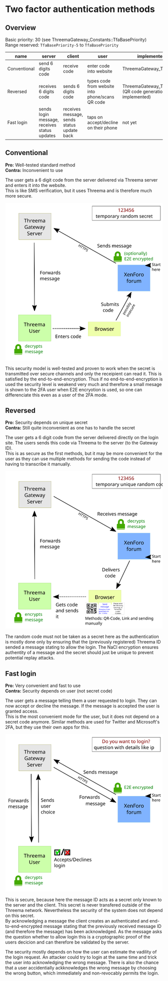# Two factor authentication methods
## Overview
Basic priority: 30 (see ThreemaGateway_Constants::TfaBasePriority)  
Range reserved: `TfaBasePriority-5` to `TfaBasePriority`

name         | server                                       | client                                     | user                                             | implemented (class)            | priority
------------ | -------------------------------------------- | ------------------------------------------ | ------------------------------------------------ | ------------------------------ | --------
Conventional | send 6 digits code                           | receive code                               | enter code into website                          | ThreemaGateway_Tfa_Conventional | 25
Reversed     | receives 6 digits code                       | sends 6 digits code                        | types code from website into phone/scans QR code | ThreemaGateway_Tfa_Reversed <br> (QR code generation not yet implemented)                       | 30
Fast login   | sends login message, receives status updates | receives message, sends status update back | taps on accept/decline on their phone            | not yet                        | 35

## Conventional

**Pro:** Well-tested standard method  
**Contra:** Inconvenient to use

The user gets a 6 digit code from the server delivered via Threema server and enters it into the website.  
This is like SMS verification, but it uses Threema and is therefore much more secure.

![conventional sketch: server sends code, client receives it](images/Conventional.svg)

This security model is well-tested and proven to work when the secret is transmitted over secure channels and only the receipient can read it. This is satisfied by the end-to-end-encryption.
Thus if no end-to-end-encryption is used the security level is weakend very much and therefore a small mesage is shown to the 2FA user when E2E encryotion is used, so one can differenciate this even as a user of the 2FA mode.

## Reversed
**Pro:** Security depends on unique secret  
**Contra:** Still quite inconvenient as one has to handle the secret

The user gets a 6 digit code from the server delivered directly on the login site. The users sends this code via Threema to the server (to the Gateway ID).  
This is as secure as the first methods, but it may be more convenient for the user as they can use multiple methods for sending the code instead of having to transcribe it manually.

![reversed sketch: server sends code to user, client sends it to server via Threema](images/Reversed.svg)

The random code must not be taken as a secret here as the authentication is mostly done only by ensuring that the (previously registered) Threema ID sended a message stating to allow the login. The NaCl encryption ensures authentity of a message and the secret should just be unique to prevent potential replay attacks.

## Fast login
**Pro:** Very convenient and fast to use  
**Contra:** Security depends on user (not secret code)

The user gets a message telling them a user requested to login. They can now accept or decline the message. If the message is accepted the user is granted access.  
This is the most convenient mode for the user, but it does not depend on a secret code anymore. Similar methods are used for Twitter and Microsoft's 2FA, but they use their own apps for this.

![fast login sketch: server sends message to user, user acknowledges or declines it](images/FastLogin.svg)

This is secure, because here the message ID acts as a secret only known to the server and the client. This secret is never transfered outside of the Threema network. Nevertheless the security of the system does not depend on this secret.  
By acknowledging a message the client creates an authenticated and end-to-end-encrypted message stating that the previously received message ID (and therefore the message) has been acknowledged. As the message asks the question whether to allow login this is a cryptographic proof of the users decicion and can therefore be validated by the server.

The security mostly depends on how the user can estimate the vadility of the login request. An attacker could try to login at the same time and trick the user into acknowledging the wrong message.
There is also the chance that a user accidentially ackknowledges the wrong message by choosing the wrong button, which immediately and non-revocably permits the login.

